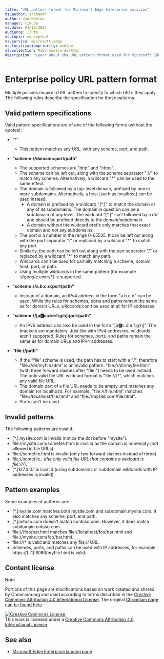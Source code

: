 ```yaml
---
title: "URL pattern format for Microsoft Edge Enterprise policies"
ms.author: archandr
author: dan-wesley
manager: likuba
ms.date: 04/16/2024
audience: ITPro
ms.topic: conceptual
ms.service: microsoft-edge
ms.localizationpriority: medium
ms.collection: M365-modern-desktop
description: "Learn about the URL pattern format used for Microsoft Edge Enterprise policies."
---
```


# Enterprise policy URL pattern format

Multiple policies require a URL pattern to specify to which URLs they apply. The following rules describe the specification for these patterns.

## Valid pattern specifications

Valid pattern specifications are of one of the following forms (without the quotes):

- "*"
  - This pattern matches any URL, with any scheme, port, and path.

- **"scheme://domains:port/path"**
  - The supported schemes are "http" and "https".
  - The scheme can be left out, along with the scheme separator "://" to match any scheme. Alternatively, a wildcard "*" can be used to the same effect.
  - The domain is followed by a top-level domain, prefixed by one or more subdomains. Alternatively, a host (such as localhost) can be used instead.
    - A domain is prefixed by a wildcard "[\*.]" to match the domain or any of its subdomains. The domain in question can be a subdomain of any level. The wildcard "[\*.]" isn't followed by a dot and should be prefixed directly to the domain/subdomain.
    - A domain without the wildcard prefix only matches that exact domain and not any subdomains.
  - The port is a number in the range 0-65535. It can be left out along with the port separator ":" or replaced by a wildcard "*" to match any port.
  - Similarly, the path can be left out along with the part separator "/" or replaced by a wildcard "*" to match any path.
  - Wildcards can't be used for partially matching a scheme, domain, host, port, or path.
  - Using multiple wildcards in the same pattern (for example *://google.com:*/*) is supported.

- **"scheme://a.b.c.d:port/path"**
  - Instead of a domain, an IPv4 address in the form "a.b.c.d" can be used. While the rules for schemes, ports and paths remain the same as for domain URLs, wildcards can't be used at all for IP addresses.

- **"scheme://[a:b:c:d:e:f:g:h]:port/path"**
  - An IPv6 address can also be used in the form "[a:b:c:d:e:f:g:h]". The brackets are mandatory. Just like with IPv4 addresses, wildcards aren't supported. Rules for schemes, ports, and paths remain the same as for domain URLs and IPv4 addresses.

- **"file://path"**
  - If the "file" scheme is used, the path has to start with a "/", therefore "file://dir/myfile.html" is an invalid pattern. "file:///dir/myfile.html" (with three forward slashes after "file:") needs to be used instead. The only valid file URL wildcard format is "file:///*", which matches any valid file URL.
  - The domain part of a file URL needs to be empty, and matches any domain (or localhost). For example, "file:///file.html" matches "file://localhost/file.html" and "file://mysite.com/file.html".
  - Ports can't be used.

## Invalid patterns

The following patterns are invalid.

- [*.].mysite.com is invalid (notice the dot before "mysite").
- file://mysite.com/somefile.html is invalid as the domain is nonempty (not allowed in file URLs).
- file://somefile.html is invalid (only two forward slashes instead of three).
- file://somefile.*. (the only valid file URL that contains a wildcard is file:///*).
- [*.]127.0.0.1 is invalid (using subdomains or subdomain wildcards with IP addresses is invalid).

## Pattern examples

Some examples of patterns are:

- [*.]mysite.com matches both mysite.com and subdomain.mysite.com. It also matches any scheme, port, and path.
- [*.]ontoso.com doesn't match contoso.com. However, it does match subdomain.ontoso.com.
- file:///foo/bar.html matches file://localhost/foo/bar.html and file://mysite.com/foo/bar.html.
- file:///* is valid and matches any file:// URL.
- Schemes, ports, and paths can be used with IP addresses, for example https://[::1]:8080/myfile.html is valid.

## Content license

> [!NOTE]
> Portions of this page are modifications based on work created and shared by Chromium.org and used according to terms 
  described in the [Creative Commons Attribution 4.0 International License](http://creativecommons.org/licenses/by/4.0/). The original [Chromium page can be found here](https://www.chromium.org/administrators/url-blocklist-filter-format).
  
<a rel="license" href="http://creativecommons.org/licenses/by/4.0/"><img alt="Creative Commons License" src="https://i.creativecommons.org/l/by/4.0/88x31.png" /></a><br />This work is licensed under a <a rel="license" href="http://creativecommons.org/licenses/by/4.0/">Creative Commons Attribution 4.0 International License</a>.

## See also

- [Microsoft Edge Enterprise landing page](https://aka.ms/EdgeEnterprise)
